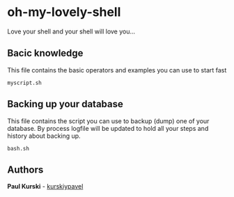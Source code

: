 # oh-my-lovely-shell
Love your shell and your shell will love you...

## Bacic knowledge

This file contains the basic operators and examples you can use to start fast
```
myscript.sh
```

## Backing up your database

This file contains the script you can use to backup (dump) one of your database. By process logfile will be updated to hold all your steps and history about backing up.
```
bash.sh
```

## Authors

**Paul Kurski** - [kurskiypavel](https://github.com/kurskiypavel)

